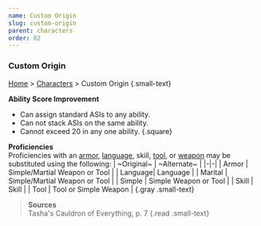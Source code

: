 ```yaml
---
name: Custom Origin
slug: custom-origin
parent: characters
order: 02
---
```

### Custom Origin
[Home](dm-operations-center) > [Characters](characters) > Custom Origin {.small-text}

**Ability Score Improvement**
- Can assign standard ASIs to any ability.
- Can not stack ASIs on the same ability.
- Cannot exceed 20 in any one ability.
{.square}

**Proficiencies**<br/>
Proficiencies with an [armor](armor), [language](languages), skill, [tool](tools), or [weapon](weapons) may be substituted using the following:
| ~Original~ | ~Alternate~ |
|-|-|
| Armor   | Simple/Martial Weapon or Tool |
| Language| Language |
| Marital | Simple/Martial Weapon or Tool | 
| Simple  | Simple Weapon or Tool |
| Skill   | Skill |
| Tool    | Tool or Simple Weapon |
{.gray .small-text}

> **Sources** <br/>
> Tasha's Cauldron of Everything, p. 7
{.read .small-text}

